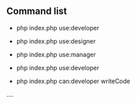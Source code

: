 ## Command list 

* php index.php use:developer
* php index.php use:designer
* php index.php use:manager
* php index.php use:developer

* php index.php can:developer writeCode

....
